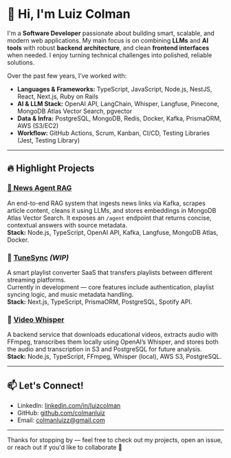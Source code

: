 # 👋 Hi, I'm Luiz Colman

I'm a **Software Developer** passionate about building smart, scalable, and modern web applications. My main focus is on combining **LLMs** and **AI tools** with robust **backend architecture**, and clean **frontend interfaces** when needed. I enjoy turning technical challenges into polished, reliable solutions.

Over the past few years, I’ve worked with:

- **Languages & Frameworks:** TypeScript, JavaScript, Node.js, NestJS, React, Next.js, Ruby on Rails  
- **AI & LLM Stack:** OpenAI API, LangChain, Whisper, Langfuse, Pinecone, MongoDB Atlas Vector Search, pgvector  
- **Data & Infra:** PostgreSQL, MongoDB, Redis, Docker, Kafka, PrismaORM, AWS (S3/EC2)  
- **Workflow:** GitHub Actions, Scrum, Kanban, CI/CD, Testing Libraries (Jest, Testing Library)

---

## 🔥 Highlight Projects

### [📰 News Agent RAG](https://github.com/colmanluiz/news-article-agent)  
An end-to-end RAG system that ingests news links via Kafka, scrapes article content, cleans it using LLMs, and stores embeddings in MongoDB Atlas Vector Search. It exposes an `/agent` endpoint that returns concise, contextual answers with source metadata.  
**Stack:** Node.js, TypeScript, OpenAI API, Kafka, Langfuse, MongoDB Atlas, Docker.

### 🧠 [TuneSync](https://github.com/colmanluiz/playlist-project) *(WIP)*  
A smart playlist converter SaaS that transfers playlists between different streaming platforms.  
Currently in development — core features include authentication, playlist syncing logic, and music metadata handling.  
**Stack:** Next.js, TypeScript, PrismaORM, PostgreSQL, Spotify API.

### 🧪 [Video Whisper](https://github.com/colmanluiz/video-whisper)  
A backend service that downloads educational videos, extracts audio with FFmpeg, transcribes them locally using OpenAI’s Whisper, and stores both the audio and transcription in S3 and PostgreSQL for future analysis.  
**Stack:** Node.js, TypeScript, FFmpeg, Whisper (local), AWS S3, PostgreSQL.

---

## 📫 Let's Connect!

- LinkedIn: [linkedin.com/in/luizcolman]([https://www.linkedin.com/in/luizcolman](https://www.linkedin.com/in/luiz-henrique-colman-6a04bb257/))
- GitHub: [github.com/colmanluiz](https://github.com/colmanluiz)
- Email: colmanluizz@gmail.com

---

Thanks for stopping by — feel free to check out my projects, open an issue, or reach out if you'd like to collaborate 🚀
